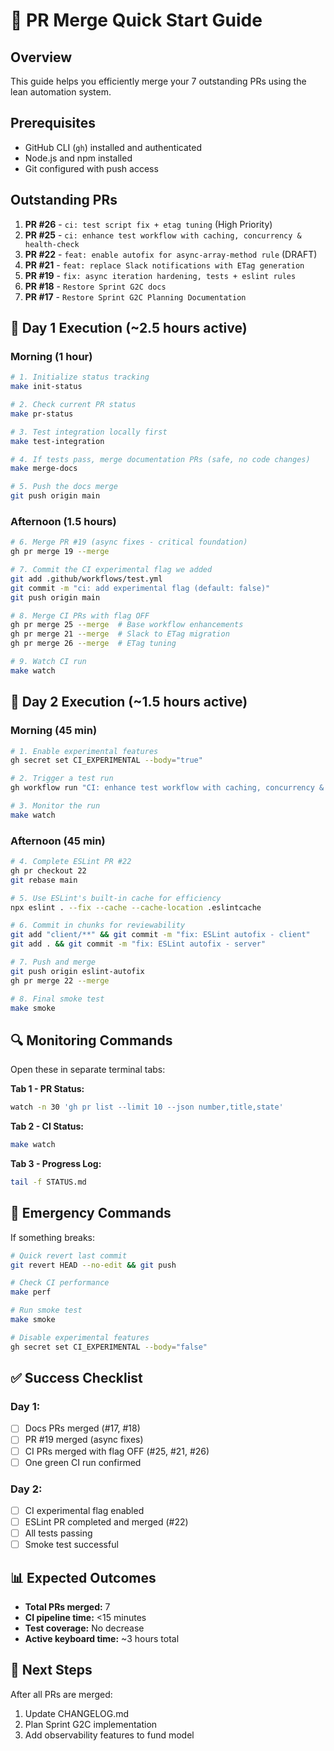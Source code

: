 # 🚀 PR Merge Quick Start Guide

## Overview
This guide helps you efficiently merge your 7 outstanding PRs using the lean automation system.

## Prerequisites
- GitHub CLI (`gh`) installed and authenticated
- Node.js and npm installed
- Git configured with push access

## Outstanding PRs
1. **PR #26** - `ci: test script fix + etag tuning` (High Priority)
2. **PR #25** - `ci: enhance test workflow with caching, concurrency & health-check` 
3. **PR #22** - `feat: enable autofix for async-array-method rule` (DRAFT)
4. **PR #21** - `feat: replace Slack notifications with ETag generation`
5. **PR #19** - `fix: async iteration hardening, tests + eslint rules`
6. **PR #18** - `Restore Sprint G2C docs`
7. **PR #17** - `Restore Sprint G2C Planning Documentation`

## 📅 Day 1 Execution (~2.5 hours active)

### Morning (1 hour)
```bash
# 1. Initialize status tracking
make init-status

# 2. Check current PR status
make pr-status

# 3. Test integration locally first
make test-integration

# 4. If tests pass, merge documentation PRs (safe, no code changes)
make merge-docs

# 5. Push the docs merge
git push origin main
```

### Afternoon (1.5 hours)
```bash
# 6. Merge PR #19 (async fixes - critical foundation)
gh pr merge 19 --merge

# 7. Commit the CI experimental flag we added
git add .github/workflows/test.yml
git commit -m "ci: add experimental flag (default: false)"
git push origin main

# 8. Merge CI PRs with flag OFF
gh pr merge 25 --merge  # Base workflow enhancements
gh pr merge 21 --merge  # Slack to ETag migration
gh pr merge 26 --merge  # ETag tuning

# 9. Watch CI run
make watch
```

## 📅 Day 2 Execution (~1.5 hours active)

### Morning (45 min)
```bash
# 1. Enable experimental features
gh secret set CI_EXPERIMENTAL --body="true"

# 2. Trigger a test run
gh workflow run "CI: enhance test workflow with caching, concurrency & health-check"

# 3. Monitor the run
make watch
```

### Afternoon (45 min)
```bash
# 4. Complete ESLint PR #22
gh pr checkout 22
git rebase main

# 5. Use ESLint's built-in cache for efficiency
npx eslint . --fix --cache --cache-location .eslintcache

# 6. Commit in chunks for reviewability
git add "client/**" && git commit -m "fix: ESLint autofix - client"
git add . && git commit -m "fix: ESLint autofix - server"

# 7. Push and merge
git push origin eslint-autofix
gh pr merge 22 --merge

# 8. Final smoke test
make smoke
```

## 🔍 Monitoring Commands

Open these in separate terminal tabs:

**Tab 1 - PR Status:**
```bash
watch -n 30 'gh pr list --limit 10 --json number,title,state'
```

**Tab 2 - CI Status:**
```bash
make watch
```

**Tab 3 - Progress Log:**
```bash
tail -f STATUS.md
```

## 🚨 Emergency Commands

If something breaks:
```bash
# Quick revert last commit
git revert HEAD --no-edit && git push

# Check CI performance
make perf

# Run smoke test
make smoke

# Disable experimental features
gh secret set CI_EXPERIMENTAL --body="false"
```

## ✅ Success Checklist

### Day 1:
- [ ] Docs PRs merged (#17, #18)
- [ ] PR #19 merged (async fixes)
- [ ] CI PRs merged with flag OFF (#25, #21, #26)
- [ ] One green CI run confirmed

### Day 2:
- [ ] CI experimental flag enabled
- [ ] ESLint PR completed and merged (#22)
- [ ] All tests passing
- [ ] Smoke test successful

## 📊 Expected Outcomes

- **Total PRs merged:** 7
- **CI pipeline time:** <15 minutes
- **Test coverage:** No decrease
- **Active keyboard time:** ~3 hours total

## 🎯 Next Steps

After all PRs are merged:
1. Update CHANGELOG.md
2. Plan Sprint G2C implementation
3. Add observability features to fund model
